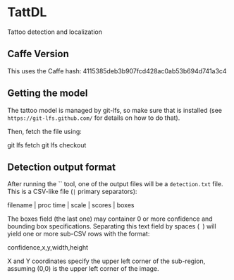 # TattDL
Tattoo detection and localization

## Caffe Version
This uses the Caffe hash: 4115385deb3b907fcd428ac0ab53b694d741a3c4

## Getting the model
The tattoo model is managed by git-lfs, so make sure that is installed (see
`https://git-lfs.github.com/` for details on how to do that).

Then, fetch the file using:

  git lfs fetch
  git lfs checkout

## Detection output format
After running the `` tool, one of the output files will be a `detection.txt` file.
This is a CSV-like file (`|` primary separators):

  filename | proc time | scale | scores | boxes

The boxes field (the last one) may container 0 or more confidence and bounding box specifications.  Separating this text field by spaces (` `) will yield one or more sub-CSV rows with the format:

  confidence,x,y,width,height

X and Y coordinates specify the upper left corner of the sub-region, assuming (0,0) is the upper left corner of the image.
